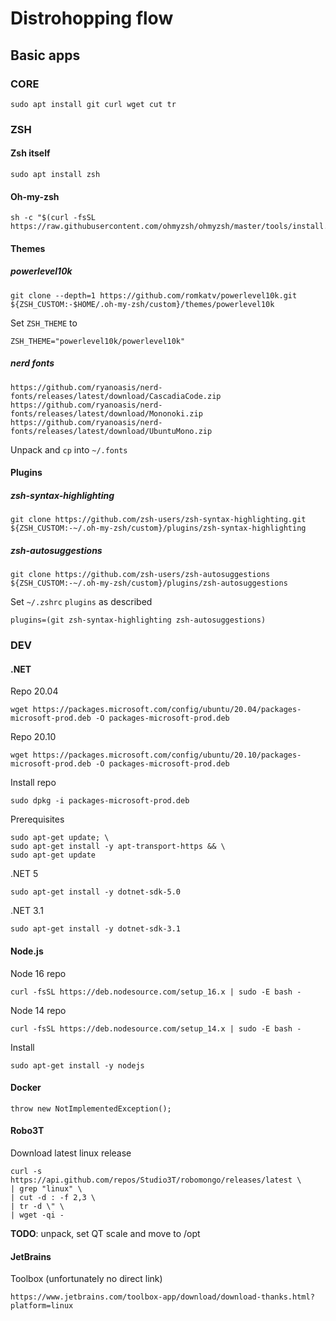 # Distrohopping flow

## Basic apps

### CORE

    sudo apt install git curl wget cut tr

### ZSH

#### Zsh itself

    sudo apt install zsh

#### Oh-my-zsh

    sh -c "$(curl -fsSL https://raw.githubusercontent.com/ohmyzsh/ohmyzsh/master/tools/install.sh)"

#### Themes

##### powerlevel10k

    git clone --depth=1 https://github.com/romkatv/powerlevel10k.git ${ZSH_CUSTOM:-$HOME/.oh-my-zsh/custom}/themes/powerlevel10k

Set `ZSH_THEME` to

    ZSH_THEME="powerlevel10k/powerlevel10k"

##### nerd fonts

    https://github.com/ryanoasis/nerd-fonts/releases/latest/download/CascadiaCode.zip
    https://github.com/ryanoasis/nerd-fonts/releases/latest/download/Mononoki.zip
    https://github.com/ryanoasis/nerd-fonts/releases/latest/download/UbuntuMono.zip

Unpack and `cp` into `~/.fonts`

#### Plugins

##### zsh-syntax-highlighting

    git clone https://github.com/zsh-users/zsh-syntax-highlighting.git ${ZSH_CUSTOM:-~/.oh-my-zsh/custom}/plugins/zsh-syntax-highlighting

##### zsh-autosuggestions

    git clone https://github.com/zsh-users/zsh-autosuggestions ${ZSH_CUSTOM:-~/.oh-my-zsh/custom}/plugins/zsh-autosuggestions

Set `~/.zshrc` `plugins` as described

    plugins=(git zsh-syntax-highlighting zsh-autosuggestions)

### DEV

#### .NET

Repo 20.04

    wget https://packages.microsoft.com/config/ubuntu/20.04/packages-microsoft-prod.deb -O packages-microsoft-prod.deb

Repo 20.10

    wget https://packages.microsoft.com/config/ubuntu/20.10/packages-microsoft-prod.deb -O packages-microsoft-prod.deb

Install repo

    sudo dpkg -i packages-microsoft-prod.deb

Prerequisites

    sudo apt-get update; \
    sudo apt-get install -y apt-transport-https && \
    sudo apt-get update

.NET 5

    sudo apt-get install -y dotnet-sdk-5.0

.NET 3.1

    sudo apt-get install -y dotnet-sdk-3.1

#### Node.js

Node 16 repo

    curl -fsSL https://deb.nodesource.com/setup_16.x | sudo -E bash -

Node 14 repo

    curl -fsSL https://deb.nodesource.com/setup_14.x | sudo -E bash -

Install

    sudo apt-get install -y nodejs

#### Docker

    throw new NotImplementedException();

#### Robo3T

Download latest linux release

    curl -s https://api.github.com/repos/Studio3T/robomongo/releases/latest \
    | grep "linux" \
    | cut -d : -f 2,3 \
    | tr -d \" \
    | wget -qi -

**TODO**: unpack, set QT scale and move to /opt

#### JetBrains

Toolbox (unfortunately no direct link)

    https://www.jetbrains.com/toolbox-app/download/download-thanks.html?platform=linux

